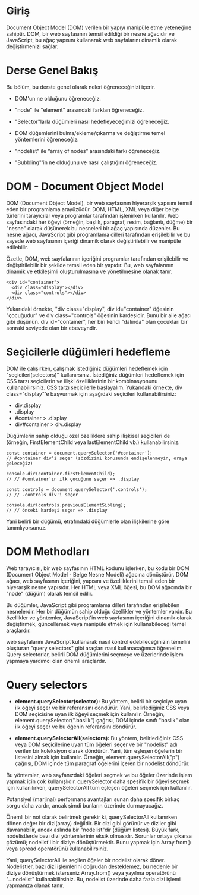 # Giriş

Document Object Model (DOM) verilen bir yapıyı manipüle etme yeteneğine sahiptir. DOM, bir web sayfasının temsil edildiği bir nesne ağacıdır ve JavaScript, bu ağaç yapısını kullanarak web sayfalarını dinamik olarak değiştirmenizi sağlar.

# Derse Genel Bakış

Bu bölüm, bu derste genel olarak neleri öğreneceğinizi içerir.

- DOM'un ne olduğunu öğreneceğiz.

- "node" ile "element" arasındaki farkları öğreneceğiz.

- "Selector"larla düğümleri nasıl hedefleyeceğimizi öğreneceğiz.

- DOM düğemlerini bulma/ekleme/çıkarma ve değiştirme temel yöntemlerini öğreneceğiz.

- "nodelist" ile “array of nodes” arasındaki farkı öğreneceğiz.

- "Bubbling"'in ne olduğunu ve nasıl çalıştığını öğreneceğiz.

# DOM - Document Object Model

DOM (Document Object Model), bir web sayfasının hiyerarşik yapısını temsil eden bir programlama arayüzüdür. DOM, HTML, XML veya diğer belge türlerini tarayıcılar veya programlar tarafından işlenirken kullanılır. Web sayfasındaki her öğeyi (örneğin, başlık, paragraf, resim, bağlantı, düğme) bir "nesne" olarak düşünerek bu nesneleri bir ağaç yapısında düzenler. Bu nesne ağacı, JavaScript gibi programlama dilleri tarafından erişilebilir ve bu sayede web sayfasının içeriği dinamik olarak değiştirilebilir ve manipüle edilebilir.

Özetle, DOM, web sayfalarının içeriğini programlar tarafından erişilebilir ve değiştirilebilir bir şekilde temsil eden bir yapıdır. Bu, web sayfalarının dinamik ve etkileşimli oluşturulmasına ve yönetilmesine olanak tanır.

```
<div id="container">
  <div class="display"></div>
  <div class="controls"></div>
</div>
```

Yukarıdaki örnekte, "div class="display", div id="container" öğesinin "çocuğudur" ve div class="controls" öğesinin kardeşidir. Bunu bir aile ağacı gibi düşünün. div id="container", her biri kendi "dalında" olan çocukları bir sonraki seviyede olan bir ebeveyndir.

# Seçicilerle düğümleri hedefleme

DOM ile çalışırken, çalışmak istediğiniz düğümleri hedeflemek için "seçicileri(selectors)" kullanırsınız. İstediğiniz düğümleri hedeflemek için CSS tarzı seçicilerin ve ilişki özelliklerinin bir kombinasyonunu kullanabilirsiniz. CSS tarzı seçicilerle başlayalım. Yukarıdaki örnekte, div class="display"'e başvurmak için aşağıdaki seçicileri kullanabilirsiniz:

- div.display
- .display
- #container > .display
- div#container > div.display

Düğümlerin sahip olduğu özel özelliklere sahip ilişkisel seçicileri de (örneğin, FirstElementChild veya lastElementChild vb.) kullanabilirsiniz.

```
const container = document.querySelector('#container');
// #container div'i seçer (sözdizimi konusunda endişelenmeyin, oraya geleceğiz)

console.dir(container.firstElementChild);                      
// // #container'ın ilk çocuğunu seçer => .display

const controls = document.querySelector('.controls');   
// // .controls div'i seçer

console.dir(controls.previousElementSibling);                  
// // önceki kardeşi seçer => .display
```

Yani belirli bir düğümü, etrafındaki düğümlerle olan ilişkilerine göre tanımlıyorsunuz.

# DOM Methodları

Web tarayıcısı, bir web sayfasının HTML kodunu işlerken, bu kodu bir DOM (Document Object Model - Belge Nesne Modeli) ağacına dönüştürür. DOM ağacı, web sayfasının içeriğini, yapısını ve özelliklerini temsil eden bir hiyerarşik nesne yapısıdır. Her HTML veya XML öğesi, bu DOM ağacında bir "node" (düğüm) olarak temsil edilir.

Bu düğümler, JavaScript gibi programlama dilleri tarafından erişilebilen nesnelerdir. Her bir düğümün sahip olduğu özellikler ve yöntemler vardır. Bu özellikler ve yöntemler, JavaScript'in web sayfasının içeriğini dinamik olarak değiştirmek, güncellemek veya manipüle etmek için kullanabileceği temel araçlardır.

web sayfalarını JavaScript kullanarak nasıl kontrol edebileceğinizin temelini oluşturan "query selectors" gibi araçları nasıl kullanacağımızı öğrenelim. Query selectorlar, belirli DOM düğümlerini seçmeye ve üzerlerinde işlem yapmaya yardımcı olan önemli araçlardır.

# Query selectors

- **element.querySelector(selector):** Bu yöntem, belirli bir seçiciye uyan ilk öğeyi seçer ve bir referansını döndürür. Yani, belirlediğiniz CSS veya DOM seçicisine uyan ilk öğeyi seçmek için kullanılır. Örneğin, element.querySelector(".baslik") çağrısı, DOM içinde sınıfı "baslik" olan ilk öğeyi seçer ve bu öğenin referansını döndürür.

- **element.querySelectorAll(selectors):** Bu yöntem, belirlediğiniz CSS veya DOM seçicilerine uyan tüm öğeleri seçer ve bir "nodelist" adı verilen bir koleksiyon olarak döndürür. Yani, tüm eşleşen öğelerin bir listesini almak için kullanılır. Örneğin, element.querySelectorAll("p") çağrısı, DOM içinde tüm paragraf öğelerini içeren bir nodelist döndürür.

Bu yöntemler, web sayfanızdaki öğeleri seçmek ve bu öğeler üzerinde işlem yapmak için çok kullanışlıdır. querySelector daha spesifik bir öğeyi seçmek için kullanılırken, querySelectorAll tüm eşleşen öğeleri seçmek için kullanılır.

Potansiyel (marjinal) performans avantajları sunan daha spesifik birkaç sorgu daha vardır, ancak şimdi bunların üzerinde durmayacağız.

Önemli bir not olarak belirtmek gerekir ki, querySelectorAll kullanırken dönen değer bir dizi(array) değildir. Bir dizi gibi görünür ve diziler gibi davranabilir, ancak aslında bir "nodelist"dir (düğüm listesi). Büyük fark, nodelistlerde bazı dizi yöntemlerinin eksik olmasıdır. Sorunlar ortaya çıkarsa çözümü; nodelist'i bir diziye dönüştürmektir. Bunu yapmak için Array.from() veya spread operatörünü kullanabilirsiniz.

Yani, querySelectorAll ile seçilen öğeler bir nodelist olarak döner. Nodelistler, bazı dizi işlemlerini doğrudan desteklemez, bu nedenle bir diziye dönüştürmek isterseniz Array.from() veya yayılma operatörünü "...nodelist" kullanabilirsiniz. Bu, nodelist üzerinde daha fazla dizi işlemi yapmanıza olanak tanır.